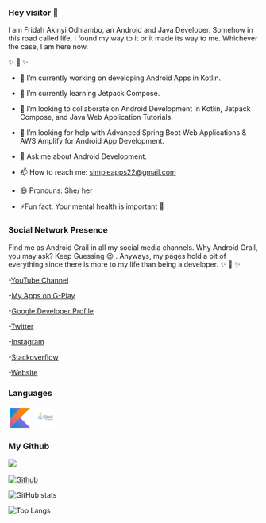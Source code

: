 ### Hey visitor 👋 
I am Fridah Akinyi Odhiambo, an Android and Java Developer. Somehow in this road called life, I found my way to it or it made its way to me. Whichever the case, I am here now.

✨ :balloon: ✨
- 🔭 I’m currently working on developing Android Apps in Kotlin.

- 🌱 I’m currently learning Jetpack Compose.

- 👯 I’m looking to collaborate on Android Development in Kotlin, Jetpack Compose, and Java Web Application Tutorials.

- 🤔 I’m looking for help with Advanced Spring Boot Web Applications & AWS Amplify for Android App Development.

- 💬 Ask me about Android Development.

- 📫 How to reach me: simpleapps22@gmail.com

- 😄 Pronouns: She/ her
- :zap:Fun fact: Your mental health is important :thought_balloon:
### Social Network Presence 
Find me as Android Grail in all my social media channels.
Why Android Grail, you may ask? Keep Guessing :wink: .
Anyways, my pages hold a bit of everything since there is more to my life than being a developer.
✨ :balloon: ✨

-[YouTube Channel](https://m.youtube.com/channel/UC_ueCpZu--8fHGV-wpOSMEA/playlists)

-[My Apps on G-Play](https://play.google.com/store/apps/developer?id=uFo)

-[Google Developer Profile](g.dev/AkinyiFO)

-[Twitter](https://twitter.com/androidgrail/)

-[Instagram](https://www.instagram.com/androidgrail/)

-[Stackoverflow](https://stackoverflow.com/users/11233984/ofa)

-[Website](https://androidgrail.ga/)
### Languages
<img src="https://raw.githubusercontent.com/github/explore/80688e429a7d4ef2fca1e82350fe8e3517d3494d/topics/kotlin/kotlin.png" alt="Kotlin" height="40" style="vertical-align:top; margin:4px">
<img src="https://raw.githubusercontent.com/github/explore/80688e429a7d4ef2fca1e82350fe8e3517d3494d/topics/java/java.png" alt="Java" height="40" style="vertical-align:top; margin:4px">

### My Github

![](https://visitor-badge.laobi.icu/badge?page_id=akinyifo.akinyifo)

[![Github](https://img.shields.io/github/followers/akinyifo?label=Follow&style=social)](https://github.com/akinyifo)

![GitHub stats](https://github-readme-stats.vercel.app/api?username=akinyifo&show_icons=true&theme=material-palenight)

![Top Langs](https://github-readme-stats.vercel.app/api/top-langs/?username=akinyifo&theme=material-palenight)
